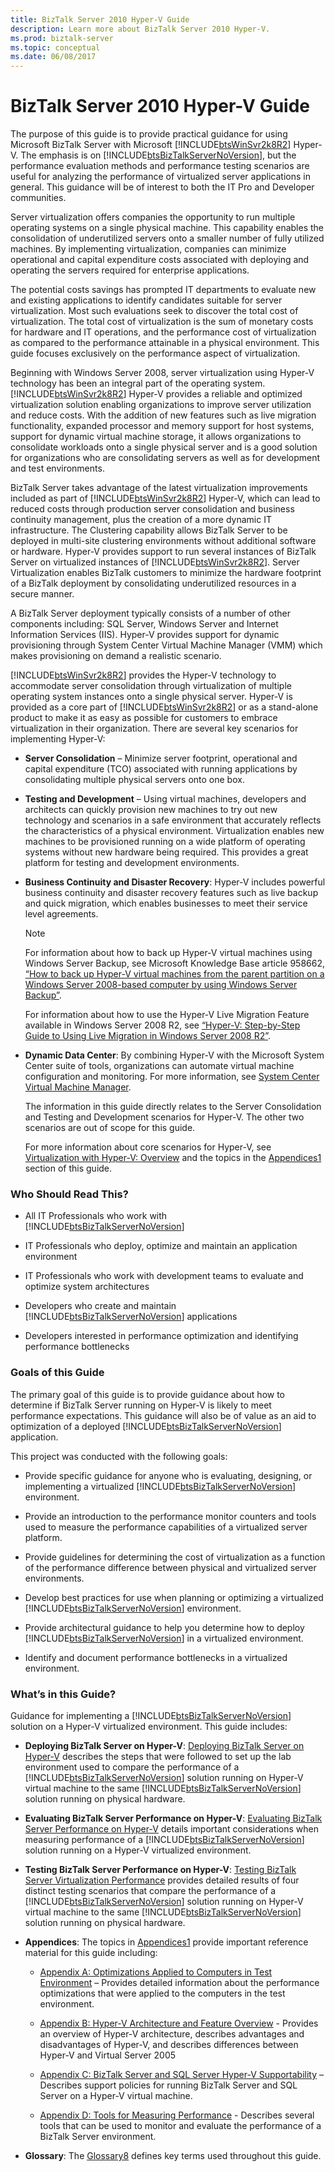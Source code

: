 ```yaml
---
title: BizTalk Server 2010 Hyper-V Guide
description: Learn more about BizTalk Server 2010 Hyper-V.
ms.prod: biztalk-server
ms.topic: conceptual
ms.date: 06/08/2017
---
```


# BizTalk Server 2010 Hyper-V Guide

The purpose of this guide is to provide practical guidance for using Microsoft BizTalk Server with Microsoft [!INCLUDE[btsWinSvr2k8R2](../includes/btswinsvr2k8r2-md.md)] Hyper-V. The emphasis is on [!INCLUDE[btsBizTalkServerNoVersion](../includes/btsbiztalkservernoversion-md.md)], but the performance evaluation methods and performance testing scenarios are useful for analyzing the performance of virtualized server applications in general. This guidance will be of interest to both the IT Pro and Developer communities.

Server virtualization offers companies the opportunity to run multiple operating systems on a single physical machine. This capability enables the consolidation of underutilized servers onto a smaller number of fully utilized machines. By implementing virtualization, companies can minimize operational and capital expenditure costs associated with deploying and operating the servers required for enterprise applications.

 The potential costs savings has prompted IT departments to evaluate new and existing applications to identify candidates suitable for server virtualization. Most such evaluations seek to discover the total cost of virtualization. The total cost of virtualization is the sum of monetary costs for hardware and IT operations, and the performance cost of virtualization as compared to the performance attainable in a physical environment. This guide focuses exclusively on the performance aspect of virtualization.

 Beginning with Windows Server 2008, server virtualization using Hyper-V technology has been an integral part of the operating system. [!INCLUDE[btsWinSvr2k8R2](../includes/btswinsvr2k8r2-md.md)] Hyper-V provides a reliable and optimized virtualization solution enabling organizations to improve server utilization and reduce costs. With the addition of new features such as live migration functionality, expanded processor and memory support for host systems, support for dynamic virtual machine storage, it allows organizations to consolidate workloads onto a single physical server and is a good solution for organizations who are consolidating servers as well as for development and test environments.

 BizTalk Server takes advantage of the latest virtualization improvements included as part of [!INCLUDE[btsWinSvr2k8R2](../includes/btswinsvr2k8r2-md.md)] Hyper-V, which can lead to reduced costs through production server consolidation and business continuity management, plus the creation of a more dynamic IT infrastructure. The Clustering capability allows BizTalk Server to be deployed in multi-site clustering environments without additional software or hardware. Hyper-V provides support to run several instances of BizTalk Server on virtualized instances of [!INCLUDE[btsWinSvr2k8R2](../includes/btswinsvr2k8r2-md.md)]. Server Virtualization enables BizTalk customers to minimize the hardware footprint of a BizTalk deployment by consolidating underutilized resources in a secure manner.

 A BizTalk Server deployment typically consists of a number of other components including: SQL Server, Windows Server and Internet Information Services (IIS). Hyper-V provides support for dynamic provisioning through System Center Virtual Machine Manager (VMM) which makes provisioning on demand a realistic scenario.

 [!INCLUDE[btsWinSvr2k8R2](../includes/btswinsvr2k8r2-md.md)] provides the Hyper-V technology to accommodate server consolidation through virtualization of multiple operating system instances onto a single physical server. Hyper-V is provided as a core part of [!INCLUDE[btsWinSvr2k8R2](../includes/btswinsvr2k8r2-md.md)] or as a stand-alone product to make it as easy as possible for customers to embrace virtualization in their organization. There are several key scenarios for implementing Hyper-V:

- **Server Consolidation** – Minimize server footprint, operational and capital expenditure (TCO) associated with running applications by consolidating multiple physical servers onto one box.

- **Testing and Development** – Using virtual machines, developers and architects can quickly provision new machines to try out new technology and scenarios in a safe environment that accurately reflects the characteristics of a physical environment. Virtualization enables new machines to be provisioned running on a wide platform of operating systems without new hardware being required. This provides a great platform for testing and development environments.

- **Business Continuity and Disaster Recovery**: Hyper-V includes powerful business continuity and disaster recovery features such as live backup and quick migration, which enables businesses to meet their service level agreements.

  > [!NOTE]
  > For information about how to back up Hyper-V virtual machines using Windows Server Backup, see Microsoft Knowledge Base article 958662, [“How to back up Hyper-V virtual machines from the parent partition on a Windows Server 2008-based computer by using Windows Server Backup”](/troubleshoot/windows-server/virtualization/back-up-hyper-v-vm-from-parent-partition).
  >
  > For information about how to use the Hyper-V Live Migration Feature available in Windows Server 2008 R2, see [“Hyper-V: Step-by-Step Guide to Using Live Migration in Windows Server 2008 R2”](/previous-versions/windows/it-pro/windows-server-2008-r2-and-2008/dd349801(v=ws.10)).

- **Dynamic Data Center**: By combining Hyper-V with the Microsoft System Center suite of tools, organizations can automate virtual machine configuration and monitoring. For more information, see [System Center Virtual Machine Manager](/system-center/vmm/whats-new-in-vmm).

  The information in this guide directly relates to the Server Consolidation and Testing and Development scenarios for Hyper-V. The other two scenarios are out of scope for this guide.

  For more information about core scenarios for Hyper-V, see [Virtualization with Hyper-V: Overview](https://go.microsoft.com/fwlink/?LinkID=202438) and the topics in the [Appendices1](../technical-guides/appendices1.md) section of this guide.

### Who Should Read This?

- All IT Professionals who work with [!INCLUDE[btsBizTalkServerNoVersion](../includes/btsbiztalkservernoversion-md.md)]

- IT Professionals who deploy, optimize and maintain an application environment

- IT Professionals who work with development teams to evaluate and optimize system architectures

- Developers who create and maintain [!INCLUDE[btsBizTalkServerNoVersion](../includes/btsbiztalkservernoversion-md.md)] applications

- Developers interested in performance optimization and identifying performance bottlenecks

### Goals of this Guide
 The primary goal of this guide is to provide guidance about how to determine if BizTalk Server running on Hyper-V is likely to meet performance expectations. This guidance will also be of value as an aid to optimization of a deployed [!INCLUDE[btsBizTalkServerNoVersion](../includes/btsbiztalkservernoversion-md.md)] application.

 This project was conducted with the following goals:

- Provide specific guidance for anyone who is evaluating, designing, or implementing a virtualized [!INCLUDE[btsBizTalkServerNoVersion](../includes/btsbiztalkservernoversion-md.md)] environment.

- Provide an introduction to the performance monitor counters and tools used to measure the performance capabilities of a virtualized server platform.

- Provide guidelines for determining the cost of virtualization as a function of the performance difference between physical and virtualized server environments.

- Develop best practices for use when planning or optimizing a virtualized [!INCLUDE[btsBizTalkServerNoVersion](../includes/btsbiztalkservernoversion-md.md)] environment.

- Provide architectural guidance to help you determine how to deploy [!INCLUDE[btsBizTalkServerNoVersion](../includes/btsbiztalkservernoversion-md.md)] in a virtualized environment.

- Identify and document performance bottlenecks in a virtualized environment.

### What’s in this Guide?
 Guidance for implementing a [!INCLUDE[btsBizTalkServerNoVersion](../includes/btsbiztalkservernoversion-md.md)] solution on a Hyper-V virtualized environment. This guide includes:

- **Deploying BizTalk Server on Hyper-V**: [Deploying BizTalk Server on Hyper-V](../technical-guides/deploying-biztalk-server-on-hyper-v.md) describes the steps that were followed to set up the lab environment used to compare the performance of a [!INCLUDE[btsBizTalkServerNoVersion](../includes/btsbiztalkservernoversion-md.md)] solution running on Hyper-V virtual machine to the same [!INCLUDE[btsBizTalkServerNoVersion](../includes/btsbiztalkservernoversion-md.md)] solution running on physical hardware.

- **Evaluating BizTalk Server Performance on Hyper-V**: [Evaluating BizTalk Server Performance on Hyper-V](../technical-guides/evaluating-biztalk-server-performance-on-hyper-v.md) details important considerations when measuring performance of a [!INCLUDE[btsBizTalkServerNoVersion](../includes/btsbiztalkservernoversion-md.md)] solution running on a Hyper-V virtualized environment.

- **Testing BizTalk Server Performance on Hyper-V**: [Testing BizTalk Server Virtualization Performance](../technical-guides/testing-biztalk-server-virtualization-performance.md) provides detailed results of four distinct testing scenarios that compare the performance of a [!INCLUDE[btsBizTalkServerNoVersion](../includes/btsbiztalkservernoversion-md.md)] solution running on Hyper-V virtual machine to the same [!INCLUDE[btsBizTalkServerNoVersion](../includes/btsbiztalkservernoversion-md.md)] solution running on physical hardware.

- **Appendices**: The topics in [Appendices1](../technical-guides/appendices1.md) provide important reference material for this guide including:

  -   [Appendix A: Optimizations Applied to Computers in Test Environment](../technical-guides/appendix-a-optimizations-applied-to-computers-in-test-environment.md) – Provides detailed information about the performance optimizations that were applied to the computers in the test environment.

  -   [Appendix B: Hyper-V Architecture and Feature Overview](../technical-guides/appendix-b-hyper-v-architecture-and-feature-overview.md) - Provides an overview of Hyper-V architecture, describes advantages and disadvantages of Hyper-V, and describes differences between Hyper-V and Virtual Server 2005

  -   [Appendix C: BizTalk Server and SQL Server Hyper-V Supportability](../technical-guides/appendix-c-biztalk-server-and-sql-server-hyper-v-supportability.md) – Describes support policies for running BizTalk Server and SQL Server on a Hyper-V virtual machine.

  -   [Appendix D: Tools for Measuring Performance](../technical-guides/appendix-d-tools-for-measuring-performance.md) - Describes several tools that can be used to monitor and evaluate the performance of a BizTalk Server environment.

- **Glossary**: The [Glossary8](../technical-guides/glossary8.md) defines key terms used throughout this guide.
